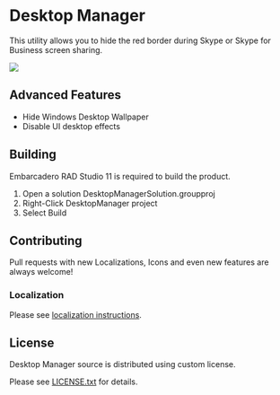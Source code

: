 # Desktop Manager

This utility allows you to hide the red border during Skype or Skype for Business screen sharing.

![](https://en.dmanager.tarcode.ru/img/promo.png)

## Advanced Features

* Hide Windows Desktop Wallpaper
* Disable UI desktop effects

## Building

Embarcadero RAD Studio 11 is required to build the product.

1. Open a solution DesktopManagerSolution.groupproj
2. Right-Click DesktopManager project
3. Select Build

## Contributing

Pull requests with new Localizations, Icons and even new features are always welcome!

### Localization

Please see [localization instructions](Localization/README.md).

## License

Desktop Manager source is distributed using custom license.

Please see [LICENSE.txt](LICENSE.txt) for details.
